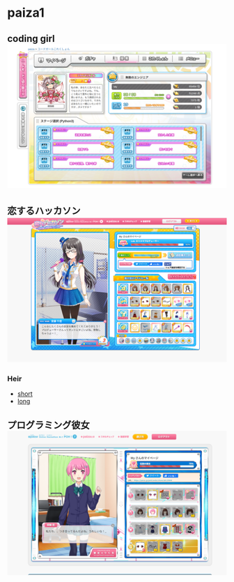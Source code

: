 # paiza1

## coding girl![codegirl](./image/codegirl.png)

## 恋するハッカソン![hakkason](./image/hakkason.png)
### Heir
- [short](./code/short.py)
- [long](./code/long.py)
## プログラミング彼女![kanojo](./image/kanojo.png)
